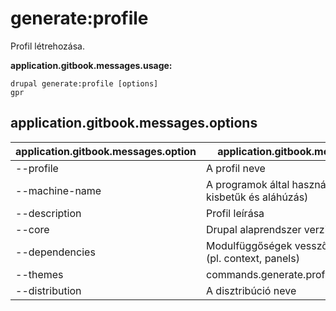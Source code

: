 # generate:profile
Profil létrehozása.

**application.gitbook.messages.usage:**
```
drupal generate:profile [options]
gpr
```

## application.gitbook.messages.options
application.gitbook.messages.option | application.gitbook.messages.details
-------|-------------
--profile | A profil neve
--machine-name | A programok által használt név (csak kisbetűk és aláhúzás)
--description | Profil leírása
--core | Drupal alaprendszer verziója
--dependencies | Modulfüggőségek vesszővel elválasztva (pl. context, panels)
--themes | commands.generate.profile.options.themes
--distribution | A disztribúció neve
